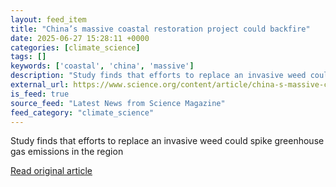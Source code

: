 ```yaml
---
layout: feed_item
title: "China’s massive coastal restoration project could backfire"
date: 2025-06-27 15:28:11 +0000
categories: [climate_science]
tags: []
keywords: ['coastal', 'china', 'massive']
description: "Study finds that efforts to replace an invasive weed could spike greenhouse gas emissions in the region"
external_url: https://www.science.org/content/article/china-s-massive-coastal-restoration-project-could-backfire
is_feed: true
source_feed: "Latest News from Science Magazine"
feed_category: "climate_science"
---
```


Study finds that efforts to replace an invasive weed could spike greenhouse gas emissions in the region

[Read original article](https://www.science.org/content/article/china-s-massive-coastal-restoration-project-could-backfire)
